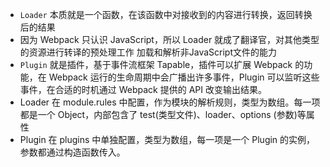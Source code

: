 + `Loader` 本质就是一个函数，在该函数中对接收到的内容进行转换，返回转换后的结果
+ 因为 Webpack 只认识 JavaScript，所以 Loader 就成了翻译官，对其他类型的资源进行转译的预处理工作 加载和解析非JavaScript文件的能力
+ `Plugin` 就是插件，基于事件流框架 Tapable，插件可以扩展 Webpack 的功能，在 Webpack 运行的生命周期中会广播出许多事件，Plugin 可以监听这些事件，在合适的时机通过 Webpack 提供的 API 改变输出结果。
+ Loader 在 module.rules 中配置，作为模块的解析规则，类型为数组。每一项都是一个 Object，内部包含了 test(类型文件)、loader、options (参数)等属性
+ Plugin 在 plugins 中单独配置，类型为数组，每一项是一个 Plugin 的实例，参数都通过构造函数传入。
